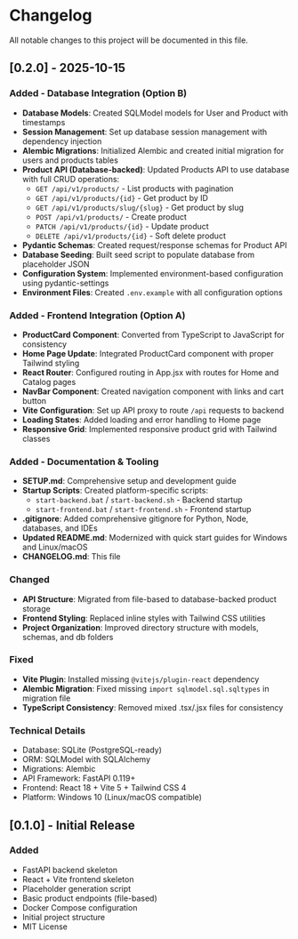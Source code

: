 # Changelog

All notable changes to this project will be documented in this file.

## [0.2.0] - 2025-10-15

### Added - Database Integration (Option B)
- **Database Models**: Created SQLModel models for User and Product with timestamps
- **Session Management**: Set up database session management with dependency injection
- **Alembic Migrations**: Initialized Alembic and created initial migration for users and products tables
- **Product API (Database-backed)**: Updated Products API to use database with full CRUD operations:
  - `GET /api/v1/products/` - List products with pagination
  - `GET /api/v1/products/{id}` - Get product by ID
  - `GET /api/v1/products/slug/{slug}` - Get product by slug
  - `POST /api/v1/products/` - Create product
  - `PATCH /api/v1/products/{id}` - Update product
  - `DELETE /api/v1/products/{id}` - Soft delete product
- **Pydantic Schemas**: Created request/response schemas for Product API
- **Database Seeding**: Built seed script to populate database from placeholder JSON
- **Configuration System**: Implemented environment-based configuration using pydantic-settings
- **Environment Files**: Created `.env.example` with all configuration options

### Added - Frontend Integration (Option A)
- **ProductCard Component**: Converted from TypeScript to JavaScript for consistency
- **Home Page Update**: Integrated ProductCard component with proper Tailwind styling
- **React Router**: Configured routing in App.jsx with routes for Home and Catalog pages
- **NavBar Component**: Created navigation component with links and cart button
- **Vite Configuration**: Set up API proxy to route `/api` requests to backend
- **Loading States**: Added loading and error handling to Home page
- **Responsive Grid**: Implemented responsive product grid with Tailwind classes

### Added - Documentation & Tooling
- **SETUP.md**: Comprehensive setup and development guide
- **Startup Scripts**: Created platform-specific scripts:
  - `start-backend.bat` / `start-backend.sh` - Backend startup
  - `start-frontend.bat` / `start-frontend.sh` - Frontend startup
- **.gitignore**: Added comprehensive gitignore for Python, Node, databases, and IDEs
- **Updated README.md**: Modernized with quick start guides for Windows and Linux/macOS
- **CHANGELOG.md**: This file

### Changed
- **API Structure**: Migrated from file-based to database-backed product storage
- **Frontend Styling**: Replaced inline styles with Tailwind CSS utilities
- **Project Organization**: Improved directory structure with models, schemas, and db folders

### Fixed
- **Vite Plugin**: Installed missing `@vitejs/plugin-react` dependency
- **Alembic Migration**: Fixed missing `import sqlmodel.sql.sqltypes` in migration file
- **TypeScript Consistency**: Removed mixed .tsx/.jsx files for consistency

### Technical Details
- Database: SQLite (PostgreSQL-ready)
- ORM: SQLModel with SQLAlchemy
- Migrations: Alembic
- API Framework: FastAPI 0.119+
- Frontend: React 18 + Vite 5 + Tailwind CSS 4
- Platform: Windows 10 (Linux/macOS compatible)

## [0.1.0] - Initial Release

### Added
- FastAPI backend skeleton
- React + Vite frontend skeleton
- Placeholder generation script
- Basic product endpoints (file-based)
- Docker Compose configuration
- Initial project structure
- MIT License
